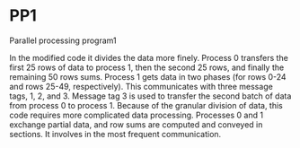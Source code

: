 # PP1
Parallel processing program1

In the modified code it divides the data more finely. Process 0 transfers the first 25 rows of data to process 1, then the second 25 rows, and finally the remaining 50 rows sums. Process 1 gets data in two phases (for rows 0-24 and rows 25-49, respectively). This communicates with three message tags, 1, 2, and 3. Message tag 3 is used to transfer the second batch of data from process 0 to process 1. Because of the granular division of data, this code requires more complicated data processing. Processes 0 and 1 exchange partial data, and row sums are computed and conveyed in sections. It involves in the most frequent communication.
